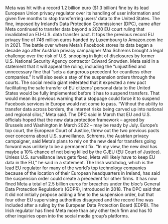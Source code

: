 Meta was hit with a record 1.2 billion euro ($1.3 billion) fine by its lead European Union privacy regulator over its handling of user information and given five months to stop transferring users’ data to the United States.
The fine, imposed by Ireland’s Data Protection Commissioner (DPC), came after Meta continued to transfer data beyond a 2020 EU court ruling that invalidated an EU-U.S. data transfer pact. It tops the previous record EU privacy fine of 746 million euros handed by Luxembourg to Amazon.com Inc in 2021.
The battle over where Meta’s Facebook stores its data began a decade ago after Austrian privacy campaigner Max Schrems brought a legal challenge over the risk of U.S. snooping in light of disclosures by former U.S. National Security Agency contractor Edward Snowden.
Meta said in a statement that it will appeal the ruling, including the “unjustified and unnecessary fine that “sets a dangerous precedent for countless other companies.” It will also seek a stay of the suspension orders through the courts.
The social media giant reiterated that it expected a new pact facilitating the safe transfer of EU citizens’ personal data to the United States would be fully implemented before it has to suspend transfers.
That would mean its previous warning that a stoppage could force it to suspend Facebook services in Europe would not come to pass.
“Without the ability to transfer data across borders, the internet risks being carved up into national and regional silos,” Meta said.
The DPC said in March that EU and U.S. officials hoped that the new data protection framework – agreed by Brussels and Washington in March 2022 – may be ready by July.
Europe’s top court, the European Court of Justice, threw out the two previous pacts over concerns about U.S. surveillance.
Schrems, the Austrian privacy campaigner, said Meta’s plans to rely on the new deal for transfers going forward was unlikely to be a permanent fix.
“In my view, the new deal has maybe a 10% chance of not being killed by the CJEU (EU Court of Justice). Unless U.S. surveillance laws gets fixed, Meta will likely have to keep EU data in the EU,” he said in a statement.
The Irish watchdog, which is the lead EU regulator for many of the world’s top technology companies because of the location of their European headquarters in Ireland, has said the suspension order could create a precedent for other firms.
It has now fined Meta a total of 2.5 billion euros for breaches under the bloc’s General Data Protection Regulation’s (GDPR), introduced in 2018.
The DPC said that it did not initially propose adding a fine to the suspension order, but that four other EU supervising authorities disagreed and the record fine was included after a ruling by the European Data Protection Board (EDPB).
The Irish regulator has fined Meta more than any other tech firm and has 10 other inquiries open into the social media group’s platforms.